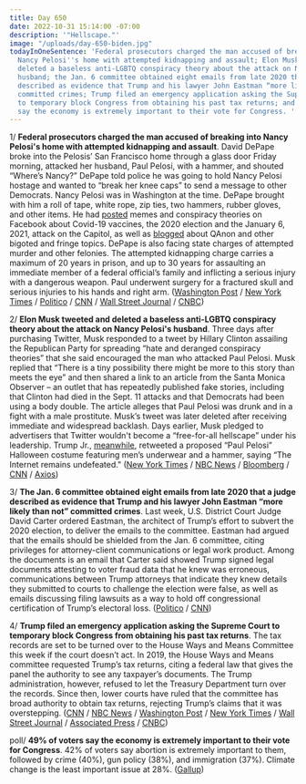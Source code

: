 ```yaml
---
title: Day 650
date: 2022-10-31 15:14:00 -07:00
description: '"Hellscape."'
image: "/uploads/day-650-biden.jpg"
todayInOneSentence: 'Federal prosecutors charged the man accused of breaking into
  Nancy Pelosi''s home with attempted kidnapping and assault; Elon Musk tweeted and
  deleted a baseless anti-LGBTQ conspiracy theory about the attack on Nancy Pelosi''s
  husband; the Jan. 6 committee obtained eight emails from late 2020 that a judge
  described as evidence that Trump and his lawyer John Eastman “more likely than not”
  committed crimes; Trump filed an emergency application asking the Supreme Court
  to temporary block Congress from obtaining his past tax returns; and 49% of voters
  say the economy is extremely important to their vote for Congress. '
---
```


1/ **Federal prosecutors charged the man accused of breaking into Nancy Pelosi's home with attempted kidnapping and assault**. David DePape broke into the Pelosis’ San Francisco home through a glass door Friday morning, attacked her husband, Paul Pelosi, with a hammer, and shouted “Where’s Nancy?” DePape told police he was going to hold Nancy Pelosi hostage and wanted to “break her knee caps” to send a message to other Democrats. Nancy Pelosi was in Washington at the time. DePape brought with him a roll of tape, white rope, zip ties, two hammers, rubber gloves, and other items. He had [posted](https://www.politico.com/news/2022/10/28/pelosi-attacker-online-hints-conspiracy-immersion-00064093) memes and conspiracy theories on Facebook about Covid-19 vaccines, the 2020 election and the January 6, 2021, attack on the Capitol, as well as [blogged](https://apnews.com/article/california-donald-trump-san-francisco-47c103cfe696df9faf0e57e1c7dd4f10) about QAnon and other bigoted and fringe topics. DePape is also facing state charges of attempted murder and other felonies. The attempted kidnapping charge carries a maximum of 20 years in prison, and up to 30 years for assaulting an immediate member of a federal official’s family and inflicting a serious injury with a dangerous weapon. Paul underwent surgery for a fractured skull and serious injuries to his hands and right arm. ([Washington Post](https://www.washingtonpost.com/politics/2022/10/31/pelosi-attack-republicans-house-speaker/) / [New York Times](https://www.nytimes.com/2022/10/31/us/pelosi-home-attack-suspect-charged.html) / [Politico](https://www.politico.com/news/2022/10/31/justice-department-charges-depape-following-paul-pelosi-assault-00064282) / [CNN](https://www.cnn.com/2022/10/31/politics/paul-pelosi-suspect-charged/index.html) / [Wall Street Journal](https://www.wsj.com/articles/federal-prosecutors-charge-man-accused-of-attacking-paul-pelosi-11667243665?mod=hp_lead_pos6) / [CNBC](https://www.cnbc.com/2022/10/31/paul-pelosi-attacker-set-to-face-federal-criminal-charges.html))

2/ **Elon Musk tweeted and deleted a baseless anti-LGBTQ conspiracy theory about the attack on Nancy Pelosi's husband**. Three days after purchasing Twitter, Musk responded to a tweet by Hillary Clinton assailing the Republican Party for spreading “hate and deranged conspiracy theories” that she said encouraged the man who attacked Paul Pelosi. Musk replied that “There is a tiny possibility there might be more to this story than meets the eye” and then shared a link to an article from the Santa Monica Observer – an outlet that has repeatedly published fake stories, including that Clinton had died in the Sept. 11 attacks and that Democrats had been using a body double. The article alleges that Paul Pelosi was drunk and in a fight with a male prostitute. Musk’s tweet was later deleted after receiving immediate and widespread backlash. Days earlier, Musk pledged to advertisers that Twitter wouldn't become a “free-for-all hellscape” under his leadership. Trump Jr., [meanwhile](https://www.politico.com/news/2022/10/31/conservatives-disinformation-paul-pelosi-assault-00064208), retweeted a proposed “Paul Pelosi” Halloween costume featuring men’s underwear and a hammer, saying “The Internet remains undefeated." ([New York Times](https://www.nytimes.com/2022/10/30/business/musk-tweets-hillary-clinton-pelosi-husband.html) / [NBC News](https://www.nbcnews.com/news/us-news/elon-musk-new-owner-twitter-tweets-unfounded-conspiracy-theory-paul-pe-rcna54717) / [Bloomberg](https://www.bloomberg.com/news/articles/2022-10-30/musk-posts-then-deletes-tweet-spreading-conspiracy-theory-on-pelosi-attack?sref=MIBMEEoj) / [CNN](https://www.cnn.com/2022/10/28/politics/pelosi-attack-suspect-conspiracy-theories-invs/index.html) / [Axios](https://www.axios.com/2022/10/30/elon-musk-paul-pelosi-tweet-rumor))

3/ **The Jan. 6 committee obtained eight emails from late 2020 that a judge described as evidence that Trump and his lawyer John Eastman “more likely than not” committed crimes**. Last week, U.S. District Court Judge David Carter ordered Eastman, the architect of Trump’s effort to subvert the 2020 election, to deliver the emails to the committee. Eastman had argued that the emails should be shielded from the Jan. 6 committee, citing privileges for attorney-client communications or legal work product. Among the documents is an email that Carter said showed Trump signed legal documents attesting to voter fraud data that he knew was erroneous, communications between Trump attorneys that indicate they knew details they submitted to courts to challenge the election were false, as well as emails discussing filing lawsuits as a way to hold off congressional certification of Trump’s electoral loss. ([Politico](https://www.politico.com/news/2022/10/30/eastman-appeals-jan6-committee-disputed-00064166) / [CNN](https://www.cnn.com/2022/10/30/politics/january-6-committee-2020-election-emails/index.html))

4/ **Trump filed an emergency application asking the Supreme Court to temporary block Congress from obtaining his past tax returns**. The tax records are set to be turned over to the House Ways and Means Committee this week if the court doesn’t act. In 2019, the House Ways and Means committee requested Trump’s tax returns, citing a federal law that gives the panel the authority to see any taxpayer’s documents. The Trump administration, however, refused to let the Treasury Department turn over the records. Since then, lower courts have ruled that the committee has broad authority to obtain tax returns, rejecting Trump’s claims that it was overstepping. ([CNN](https://www.cnn.com/2022/10/31/politics/trump-supreme-court-appeal/index.html) / [NBC News](https://www.nbcnews.com/politics/supreme-court/trump-asks-supreme-court-block-release-tax-records-house-democrats-rcna54562) / [Washington Post](https://www.washingtonpost.com/politics/2022/10/31/trump-taxes-supreme-court/) / [New York Times](https://www.nytimes.com/2022/10/31/us/politics/trump-tax-returns-supreme-court.html) / [Wall Street Journal](https://www.wsj.com/articles/trump-asks-supreme-court-to-block-release-of-tax-returns-to-congress-11667238180?mod=hp_lead_pos11) / [Associated Press](https://apnews.com/article/us-supreme-court-donald-trump-mar-a-lago-business-personal-taxes-76fea2bf34654d7ec854d5f9fd2836c2) / [CNBC](https://www.cnbc.com/2022/10/31/trump-asks-supreme-court-to-block-congress-getting-his-tax-returns.html))

 
poll/ **49% of voters say the economy is extremely important to their vote for Congress**. 42% of voters say abortion is extremely important to them, followed by crime (40%), gun policy (38%), and immigration (37%). Climate change is the least important issue at 28%. ([Gallup](https://news.gallup.com/poll/404243/economy-top-election-issue-abortion-crime-next.aspx))
